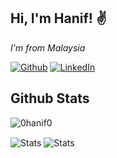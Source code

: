 ## Hi, I'm Hanif! :v:

<p><em>I'm from Malaysia</em></p>

<a href="https://github.com/0hanif0" target="_blank"><img src="https://img.shields.io/badge/GitHub-100000?style=for-the-badge&logo=github&logoColor=white&style=flat-square" alt="Github"></a>
<a href="https://www.linkedin.com/in/muhamad-hanif-zulkifli/" target="_blank"><img src="https://img.shields.io/badge/LinkedIn-0077B5?style=for-the-badge&logo=linkedin&logoColor=white&style=flat-square" alt="LinkedIn"></a>

## Github Stats
<p align=left><img src="https://komarev.com/ghpvc/?username=0hanif0&label=Profile%20views&color=brightgreen&style=flat" alt="0hanif0"></p>

<img src="https://github-readme-stats.vercel.app/api/top-langs/?username=0hanif0" alt="Stats" align="center" />
<img src="https://github-readme-stats.vercel.app/api?username=0hanif0&show_icons=true" alt="Stats" align="center" />
